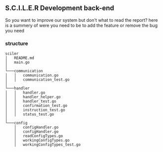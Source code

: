 ## S.C.I.L.E.R Development back-end
So you want to improve our system but don't what to read the report? 
here is a summery of were you need to be to add the feature or remove the bug you need

### structure
```
sciler
│   README.md
│   main.go    
│
└───communication
│   │   communication.go
│   │   communication_test.go
│   
└───handler
│   │   handler.go
│   │   handler_helper.go
│   │   handler_test.go
│   │   confirmation_test.go
│   │   instruction_test.go
│   │   status_test.go
│   
└───config
    │   configHandler.go
    │   configHandler.go
    │   readConfigTypes.go
    │   workingConfigTypes.go
    │   workingConfigTypes_test.go
```

